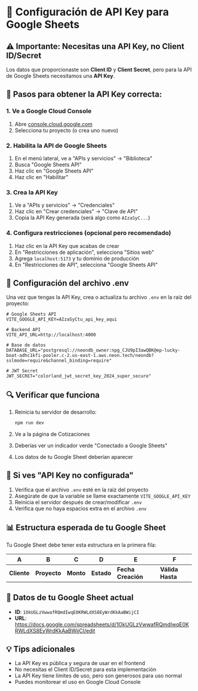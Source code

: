 # 🔑 Configuración de API Key para Google Sheets

## ⚠️ Importante: Necesitas una API Key, no Client ID/Secret

Los datos que proporcionaste son **Client ID** y **Client Secret**, pero para la API de Google Sheets necesitamos una **API Key**.

## 🚀 Pasos para obtener la API Key correcta:

### 1. Ve a Google Cloud Console
1. Abre [console.cloud.google.com](https://console.cloud.google.com)
2. Selecciona tu proyecto (o crea uno nuevo)

### 2. Habilita la API de Google Sheets
1. En el menú lateral, ve a "APIs y servicios" → "Biblioteca"
2. Busca "Google Sheets API"
3. Haz clic en "Google Sheets API"
4. Haz clic en "Habilitar"

### 3. Crea la API Key
1. Ve a "APIs y servicios" → "Credenciales"
2. Haz clic en "Crear credenciales" → "Clave de API"
3. Copia la API Key generada (será algo como `AIzaSyC...`)

### 4. Configura restricciones (opcional pero recomendado)
1. Haz clic en la API Key que acabas de crear
2. En "Restricciones de aplicación", selecciona "Sitios web"
3. Agrega `localhost:5173` y tu dominio de producción
4. En "Restricciones de API", selecciona "Google Sheets API"

## 📝 Configuración del archivo .env

Una vez que tengas la API Key, crea o actualiza tu archivo `.env` en la raíz del proyecto:

```env
# Google Sheets API
VITE_GOOGLE_API_KEY=AIzaSyCtu_api_key_aqui

# Backend API
VITE_API_URL=http://localhost:4000

# Base de datos
DATABASE_URL="postgresql://neondb_owner:npg_CJU9pI3awQBK@ep-lucky-boat-adhc1kfi-pooler.c-2.us-east-1.aws.neon.tech/neondb?sslmode=require&channel_binding=require"

# JWT Secret
JWT_SECRET="colorland_jwt_secret_key_2024_super_secure"
```

## 🔍 Verificar que funciona

1. Reinicia tu servidor de desarrollo:
   ```bash
   npm run dev
   ```

2. Ve a la página de Cotizaciones
3. Deberías ver un indicador verde "Conectado a Google Sheets"
4. Los datos de tu Google Sheet deberían aparecer

## 🚨 Si ves "API Key no configurada"

1. Verifica que el archivo `.env` esté en la raíz del proyecto
2. Asegúrate de que la variable se llame exactamente `VITE_GOOGLE_API_KEY`
3. Reinicia el servidor después de crear/modificar `.env`
4. Verifica que no haya espacios extra en el archivo `.env`

## 📊 Estructura esperada de tu Google Sheet

Tu Google Sheet debe tener esta estructura en la primera fila:

| A | B | C | D | E | F |
|---|---|---|---|---|---|
| **Cliente** | **Proyecto** | **Monto** | **Estado** | **Fecha Creación** | **Válida Hasta** |

## 🔧 Datos de tu Google Sheet actual

- **ID**: `1OkUGLzVwwafRQmdIwqE0KRWLdXS8EyWrdKkAaBWijCI`
- **URL**: https://docs.google.com/spreadsheets/d/1OkUGLzVwwafRQmdIwqE0KRWLdXS8EyWrdKkAaBWijCI/edit

## 💡 Tips adicionales

- La API Key es pública y segura de usar en el frontend
- No necesitas el Client ID/Secret para esta implementación
- La API Key tiene límites de uso, pero son generosos para uso normal
- Puedes monitorear el uso en Google Cloud Console
